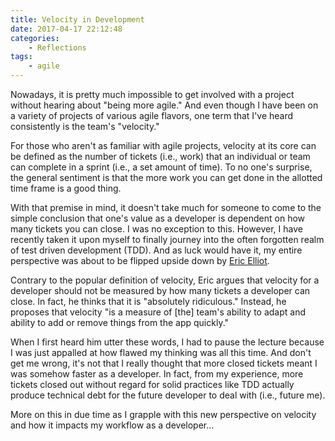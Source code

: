 ```yaml
---
title: Velocity in Development
date: 2017-04-17 22:12:48
categories:
	- Reflections
tags:
	- agile
---
```


Nowadays, it is pretty much impossible to get involved with a project without hearing about "being more agile." And even though I have been on a variety of projects of various agile flavors, one term that I've heard consistently is the team's "velocity."

For those who aren't as familiar with agile projects, velocity at its core can be defined as the number of tickets (i.e., work) that an individual or team can complete in a sprint (i.e., a set amount of time). To no one's surprise, the general sentiment is that the more work you can get done in the allotted time frame is a good thing.

With that premise in mind, it doesn't take much for someone to come to the simple conclusion that one's value as a developer is dependent on how many tickets you can close. I was no exception to this. However, I have recently taken it upon myself to finally journey into the often forgotten realm of test driven development (TDD). And as luck would have it, my entire perspective was about to be flipped upside down by [Eric Elliot](https://twitter.com/_ericelliott).

<!-- more -->

Contrary to the popular definition of velocity, Eric argues that velocity for a developer should not be measured by how many tickets a developer can close. In fact, he thinks that it is "absolutely ridiculous." Instead, he proposes that velocity "is a measure of [the] team's ability to adapt and ability to add or remove things from the app quickly."

When I first heard him utter these words, I had to pause the lecture because I was just appalled at how flawed my thinking was all this time. And don't get me wrong, it's not that I really thought that more closed tickets meant I was somehow faster as a developer. In fact, from my experience, more tickets closed out without regard for solid practices like TDD actually produce technical debt for the future developer to deal with (i.e., future me).

More on this in due time as I grapple with this new perspective on velocity and how it impacts my workflow as a developer...
